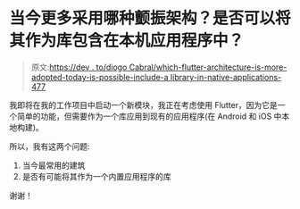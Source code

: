 # 当今更多采用哪种颤振架构？是否可以将其作为库包含在本机应用程序中？

> 原文:[https://dev . to/diogo Cabral/which-flutter-architecture-is-more-adopted-today-is-possible-include-a library-in-native-applications-477](https://dev.to/diogocabral/which-flutter-architecture-is-more-adopted-today-is-possible-to-include-it-as-a-library-in-native-applications-477)

我即将在我的工作项目中启动一个新模块，我正在考虑使用 Flutter，因为它是一个简单的功能，但需要作为一个库应用到现有的应用程序(在 Android 和 iOS 中本地构建)。

所以，我有这两个问题:

1.  当今最常用的建筑
2.  是否有可能将其作为一个内置应用程序的库

谢谢！